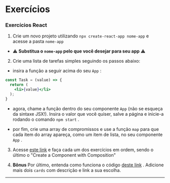 # Exercícios

### Exercícios React

1.  Crie um novo projeto utilizando  `npx create-react-app nome-app`  e acesse a pasta  `nome-app`

-   ⚠️  **Substitua o  `nome-app`  pelo que você desejar para seu app** ⚠️

2.  Crie uma lista de tarefas simples seguindo os passos abaixo:

-   insira a função a seguir acima do seu  `App`  :


```jsx
const Task = (value) => {
  return (
    <li>{value}</li>
  );
}
```

-   agora, chame a função dentro do seu componente  `App`  (não se esqueça da sintaxe JSX!). Insira o valor que você quiser, salve a página e inicie-a rodando o comando  `npm start`  .
    
-   por fim, crie uma array de compromissos e use a função  `map`  para que cada item do array apareça, como um item de lista, no seu componente  `App`  .
    

3.  Acesse  [este link](https://www.freecodecamp.org/learn/front-end-libraries/react/) e faça cada um dos exercícios em ordem, sendo o último o "Create a Component with Composition"
    
4.  **Bônus** Por último, entenda como funciona o código  [deste link](https://codepen.io/nathansebhastian/pen/qgOJKe) . Adicione mais dois  `cards`  com descrição e link a sua escolha.
    

----------